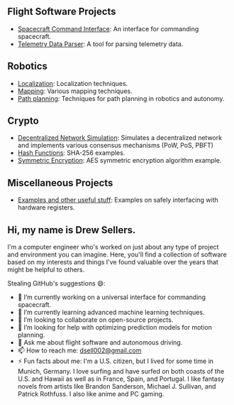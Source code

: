 ## Flight Software Projects
- [Spacecraft Command Interface](https://github.com/dsell002/universal-commang-gui): An interface for commanding spacecraft.
- [Telemetry Data Parser](https://github.com/dsell002/fsw_cmd_tlm_parser): A tool for parsing telemetry data.

## Robotics
- [Localization](https://github.com/dsell002/Robotics/tree/main/localization): Localization techniques.
- [Mapping](https://github.com/dsell002/Robotics/tree/main/mapping): Various mapping techniques.
- [Path planning](https://github.com/dsell002/Robotics/tree/main/path_planning): Techniques for path planning in robotics and autonomy.

## Crypto
- [Decentralized Network Simulation](https://github.com/dsell002/crypto/tree/main/decentralized_network_simulation): Simulates a decentralized network and implements various consensus mechanisms (PoW, PoS, PBFT)
- [Hash Functions](https://github.com/dsell002/crypto/tree/main/hash_functions): SHA-256 examples.
- [Symmetric Encryption](https://github.com/dsell002/crypto/tree/main/symmetric_encryption): AES symmetric encryption algorithm example.
<!--
## Crypto Projects
- [Crypto Wallet](https://github.com/dsell002/crypto-projects/crypto-wallet): A secure cryptocurrency wallet.
- [Blockchain Explorer](https://github.com/dsell002/crypto-projects/blockchain-explorer): A tool to explore blockchain transactions.

## Frontend Applications
- [React Portfolio](https://github.com/dsell002/frontend-applications/react-portfolio): A portfolio website built with React.
- [Vue.js Todo App](https://github.com/dsell002/frontend-applications/vue-todo-app): A simple todo app built with Vue.js.

## Backend Applications
- [Node.js API](https://github.com/dsell002/backend-applications/node-api): A RESTful API built with Node.js.
- [Django Blog](https://github.com/dsell002/backend-applications/django-blog): A blog application built with Django.
-->
## Miscellaneous Projects
- [Examples and other useful stuff](https://github.com/dsell002/miscellaneous-projects): Examples on safely interfacing with hardware registers.
<!--
- [Python Utilities](https://github.com/dsell002/miscellaneous-projects/python-utilities): A collection of useful Python scripts.
- [C++ Algorithms](https://github.com/dsell002/miscellaneous-projects/cpp-algorithms): Implementation of various algorithms in C++.
-->

## Hi, my name is Drew Sellers.

I'm a computer engineer who's worked on just about any type of project and environment you can imagine. Here, you'll find a collection of software based on my interests and things I've found valuable over the years that might be helpful to others.

Stealing GitHub's suggestions 😄:

- 🔭 I’m currently working on a universal interface for commanding spacecraft.
- 🌱 I’m currently learning advanced machine learning techniques.
- 👯 I’m looking to collaborate on open-source projects.
- 🤔 I’m looking for help with optimizing prediction models for motion planning.
- 💬 Ask me about flight software and autonomous driving.
- 📫 How to reach me: dsell002@gmail.com
- ⚡ Fun facts about me: I'm a U.S. citizen, but I lived for some time in Munich, Germany. I love surfing and have surfed on both coasts of the U.S. and Hawaii as well as in France, Spain, and Portugal. I like fantasy novels from artists like Brandon Sanderson, Michael J. Sullivan, and Patrick Rothfuss. I also like anime and PC gaming.
